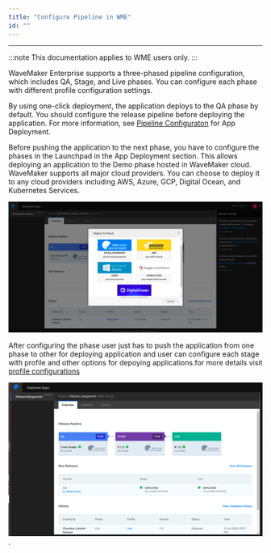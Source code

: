 ```yaml
---
title: "Configure Pipeline in WME"
id: ""
---
```

---

:::note
This documentation applies to WME users only.
:::

WaveMaker Enterprise supports a three-phased pipeline configuration, which includes QA, Stage, and Live phases. You can configure each phase with different profile configuration settings.

By using one-click deployment, the application deploys to the QA phase by default. You should configure the release pipeline before deploying the application. For more information, see [Pipeline Configuraton](learn/on-premise/configure/config-pipeline) for App Deployment.

Before pushing the application to the next phase, you have to configure the phases in the Launchpad in the App Deployment section. This allows deploying an application to the Demo phase hosted in WaveMaker cloud. WaveMaker supports all major cloud providers. You can choose to deploy it to any cloud providers including AWS, Azure, GCP, Digital Ocean, and Kubernetes Services.

[![WME cloud providers](/learn/assets/manage_apps_live.png)](/learn/assets/manage_apps_live.png)

After configuring the phase user just has to push the application from one phase to other for deploying application and user can configure each stage with profile and other options for depoying applications.for more details visit [profile configurations](configuration-profiles.md)

[![WME phases](/learn/assets/ptl_cloud_done.png)](/learn/assets/ptl_cloud_done.png).
